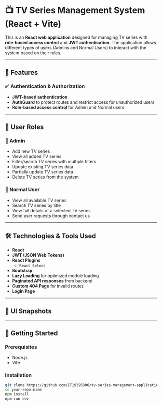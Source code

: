 # 📺 TV Series Management System (React + Vite)

This is an **React web application** designed for managing TV series with **role-based access control** and **JWT authentication**. The application allows different types of users (Admins and Normal Users) to interact with the system based on their roles.

---

## 🔐 Features

### ✅ Authentication & Authorization

- **JWT-based authentication**
- **AuthGuard** to protect routes and restrict access for unauthorized users
- **Role-based access control** for Admin and Normal users

---

## 👤 User Roles

### 🔸 Admin

- Add new TV series
- View all added TV series
- Filter/search TV series with multiple filters
- Update existing TV series data
- Partially update TV series data
- Delete TV series from the system

### 🔹 Normal User

- View all available TV series
- Search TV series by title
- View full details of a selected TV series
- Send user requests through contact us

---

## 🛠️ Technologies & Tools Used

- **React**
- **JWT (JSON Web Tokens)**
- **React Plugins**
  - `React Select`
- **Bootstrap**
- **Lazy Loading** for optimized module loading
- **Paginated API responses** from backend
- **Custom 404 Page** for invalid routes
- **Login Page**

---

## 📸 UI Snapshots


---

## 🚀 Getting Started

### Prerequisites

- Node.js
- Vite

### Installation

```bash
git clone https://github.com/IT19395906/tv-series-management-application-react.git
cd your-repo-name
npm install
npm run dev
